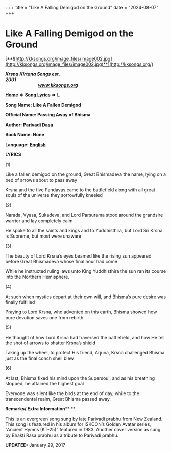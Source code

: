 +++
title = "Like A Falling Demigod on the Ground"
date = "2024-08-07"
+++

# Like A Falling Demigod on the Ground
[**![http://kksongs.org/image_files/image002.jpg](http://kksongs.org/image_files/image002.jpg)**](http://kksongs.org/)

**_Krsna Kirtana Songs est. 2001_**                                                                                                                                                 **_www.kksongs.org_**

**[Home](http://kksongs.org/)** **⇒** **[Song Lyrics](http://kksongs.org/lyrics.html)** **⇒** **[L](http://kksongs.org/songs/song_l.html)**

**Song Name: Like A Fallen Demigod**

**Official Name: Passing Away of Bhisma**

**Author:** [**Parivadi Dasa**](http://kksongs.org/authors/list/parivadi.html)

**Book Name: None**

**Language:** [**English**](http://kksongs.org/language/list/english.html)

**LYRICS**

(1)

Like a fallen demigod on the ground, Great Bhismadeva the name, lying on a bed of arrows about to pass away

Krsna and the five Pandavas came to the battlefield along with all great souls of the universe they sorrowfully kneeled

(2)

Narada, Vyasa, Sukadeva, and Lord Parsurama stood around the grandsire warrior and lay completely calm

He spoke to all the saints and kings and to Yuddhisthira, but Lord Sri Krsna is Supreme, but most were unaware

(3)

The beauty of Lord Krsna’s eyes beamed like the rising sun appeared before Great Bhismadeva whose final hour had come

While he instructed ruling laws unto King Yuddhisthira the sun ran its course into the Northern Hemisphere.

(4)

At such when mystics depart at their own will, and Bhisma’s pure desire was finally fulfilled

Praying to Lord Krsna, who advented on this earth, Bhisma showed how pure devotion saves one from rebirth

(5)

He thought of how Lord Krsna had traversed the battlefield, and how He tell the shot of arrows to shatter Krsna’s shield

Taking up the wheel, to protect His friend, Arjuna, Krsna challenged Bhisma just as the final conch shell blew

(6)

At last, Bhisma fixed his mind upon the Supersoul, and as his breathing stopped, he attained the highest goal

Everyone was silent like the birds at the end of day, while to the transcendental realm, Great Bhisma passed away.

**Remarks/ Extra Information****:**

This is an evergreen song sung by late Parivadi prabhu from New Zealand. This song is featured in his album for ISKCON’s Golden Avatar series, “Ancient Hymns (KT-25)” featured in 1983. Another cover version as sung by Bhakti Rasa prabhu as a tribute to Parivadi prabhu.

**UPDATED:** January 29, 2017
